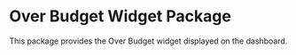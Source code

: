 # Over Budget Widget Package

This package provides the Over Budget widget displayed on the dashboard.